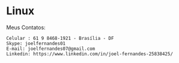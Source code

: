 # Linux

Meus Contatos:

    Celular : 61 9 8468-1921 - Brasília - DF
    Skype: joelfernandes01
    E-mail: joelfernandes07@gmail.com
    Linkedin: https://www.linkedin.com/in/joel-fernandes-25838425/
